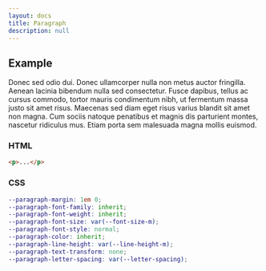```yaml
---
layout: docs
title: Paragraph
description: null
---
```


## Example

<p>Donec sed odio dui. Donec ullamcorper nulla non metus auctor fringilla. Aenean lacinia bibendum nulla sed consectetur. Fusce dapibus, tellus ac cursus commodo, tortor mauris condimentum nibh, ut fermentum massa justo sit amet risus. Maecenas sed diam eget risus varius blandit sit amet non magna. Cum sociis natoque penatibus et magnis dis parturient montes, nascetur ridiculus mus. Etiam porta sem malesuada magna mollis euismod.</p>

### HTML

```html
<p>...</p>
```

### CSS

```scss
--paragraph-margin: 1em 0;
--paragraph-font-family: inherit;
--paragraph-font-weight: inherit;
--paragraph-font-size: var(--font-size-m);
--paragraph-font-style: normal;
--paragraph-color: inherit;
--paragraph-line-height: var(--line-height-m);
--paragraph-text-transform: none;
--paragraph-letter-spacing: var(--letter-spacing);
```
